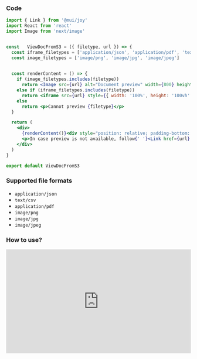 ### Code
```jsx
import { Link } from '@mui/joy'
import React from 'react'
import Image from 'next/image'


const   ViewDocFromS3 = ({ filetype, url }) => {
  const iframe_filetypes = ['application/json', 'application/pdf', 'text/csv']
  const image_filetypes = ['image/png', 'image/jpg', 'image/jpeg']

  
  const renderContent = () => {
    if (image_filetypes.includes(filetype)) 
      return <Image src={url} alt="Document preview" width={800} height={800} unoptimized />
    else if (iframe_filetypes.includes(filetype))
      return <iframe src={url} style={{ width: '100%', height: '100vh' }} frameBorder="0" title="Document preview" />
    else 
      return <p>Cannot preview {filetype}</p>
  }

  return (
    <div>
      {renderContent()}<div style="position: relative; padding-bottom: 56.25%; height: 0;"><iframe src="https://www.loom.com/embed/da9f2e64dd784cbba0f5a5127c90a127?sid=6962ef8e-d200-4804-aa54-d37ee6921745" frameborder="0" webkitallowfullscreen mozallowfullscreen allowfullscreen style="position: absolute; top: 0; left: 0; width: 100%; height: 100%;"></iframe></div>
      <p>In case preview is not available, follow{' '}<Link href={url} target="_blank" rel="noopener noreferrer"> this url</Link></p>
    </div>
  )
}

export default ViewDocFromS3
```

### Supported file formats
- `application/json`
- `text/csv`
- `application/pdf`
- `image/png`
- `image/jpg`
- `image/jpeg`

### How to use?

<div style="position: relative; padding-bottom: 56.25%; height: 0;"><iframe src="https://www.loom.com/embed/da9f2e64dd784cbba0f5a5127c90a127?sid=6962ef8e-d200-4804-aa54-d37ee6921745" frameborder="0" webkitallowfullscreen mozallowfullscreen allowfullscreen style="position: absolute; top: 0; left: 0; width: 100%; height: 100%;"></iframe></div>

